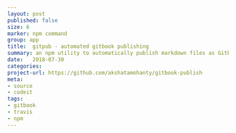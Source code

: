 ```yaml
---
layout: post
published: false
size: 6
marker: npm command
group: app
title:  gitpub - automated gitbook publishing
summary: an npm utility to automatically publish markdown files as Gitbooks, using Travis.CI
date:   2018-07-30
categories: 
project-url: https://github.com/akshatamohanty/gitbook-publish
meta: 
- source
- codeit
tags: 
- gitbook
- travis
- npm
---
```


